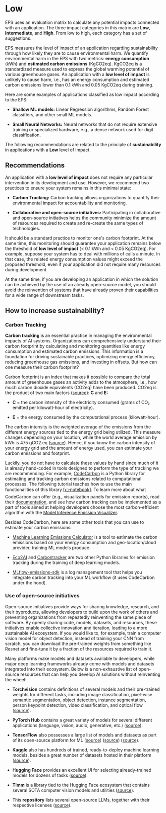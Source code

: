 # Low

EPS uses an evaluation matrix to calculate any potential impacts connected with an application. The three impact categories in this matrix are **Low**, **Intermediate**, and **High**. From low to high, each category has a set of suggestions.

EPS measures the level of impact of an application regarding sustainability through how likely they are to cause environmental harm. We quantify environmental harm in the EPS with two metrics: **energy consumption** (kWh) and **estimated carbon emissions** (KgCO2eq). KgCO2eq is a standardized measure used to express the global warming potential of various greenhouse gases. An application with a **low level of impact** is unlikely to cause harm, i.e., has an energy consumption and estimated carbon emissions lower than 0.1 kWh and 0.05 KgCO2eq during training.

Here are some examples of applications classified as low impact according to the EPS:

- **Shallow ML models:** Linear Regression algorithms, Random Forest classifiers, and other small ML models.

- **Small Neural Networks:** Neural networks that do not require extensive training or specialized hardware, e.g., a dense network used for digit classification.

The following recommendations are related to the principle of **sustainability** in applications with a **Low** level of impact.

## Recommendations

An application with a **low level of impact** does not require any particular intervention in its development and use. However, we recommend two practices to ensure your system remains in this minimal state:

- **Carbon Tracking:** Carbon tracking allows organizations to quantify their environmental impact for accountability and monitoring.

- **Collaborative and open-source initiatives:** Participating in collaborative and open-source initiatives helps the community minimize the amount of resources required to create and re-create the same types of technologies.

It should be a standard practice to monitor one's carbon footprint. At the same time, this monitoring should guarantee your application remains below the threshold of **low level of impact** (<  0.1 kWh and < 0.05 KgCO2eq). For example, suppose your system has to deal with millions of calls a minute. In that case, the related energy consumption values might exceed the proposed threshold, even if your application did not require many resources during development.

At the same time, if you are developing an application in which the solution can be achieved by the use of an already open-source model, you should avoid the reinvention of systems that have already proven their capabilities for a wide range of downstream tasks.

## How to increase sustainability?

### Carbon Tracking

**Carbon tracking** is an essential practice in managing the environmental impacts of AI systems. Organizations can comprehensively understand their carbon footprint by calculating and monitoring quantities like energy consumption and estimated carbon emissions. This information is a foundation for driving sustainable practices, optimizing energy efficiency, reducing greenhouse gas emissions, and investing in offsets. But how can one measure their carbon footprint?

Carbon footprint is an index that makes it possible to compare the total amount of greenhouse gases an activity adds to the atmosphere, i.e., how much carbon dioxide equivalents (CO2eq) have been produced. CO2eq is the product of two main factors ([source](https://arxiv.org/abs/1911.08354)): **C** and **E:**

- **C** = the carbon intensity of the electricity consumed (grams of CO₂ emitted per kilowatt-hour of electricity).

- **E** = the energy consumed by the computational process (kilowatt-hour).

The carbon intensity is the weighted average of the emissions from the different energy sources tied to the energy grid being utilized. This measure changes depending on your location, while the world average emission by kWh is 475 gCO2.eq ([source](https://www.iea.org/reports/global-energy-co2-status-report-2019/emissions)). Hence, if you know the carbon intensity of your energy grid and the amount of energy used, you can estimate your carbon emissions and footprint.

Luckily, you do not have to calculate these values by hand since much of it is already hand-coded in tools designed to perform the type of tracking we are recommending. For example, [CodeCarbon](https://github.com/mlco2/codecarbon) is a Python library for estimating and tracking carbon emissions related to computational processes. The following tutorial teaches how to use the main functionalities of this library [[👉notebook](https://github.com/Nkluge-correa/TeenyTinyCastle/blob/master/ML-Accountability/CO2-Emission-tracking/emission_tracker.ipynb)]. To learn more about what CodeCarbon can offer (e.g., visualization panels for emission reports), read their [documentation](https://mlco2.github.io/codecarbon/), and see how carbon tracking can be implemented as a part of tools aimed at helping developers choose the most carbon-efficient algorithm with the [Model Inference Emission Visualizer](https://tw-yoo.github.io/miev/#/).

Besides CodeCarbon, here are some other tools that you can use to estimate your carbon emissions:

- [Machine Learning Emissions Calculator](https://mlco2.github.io/impact/) is a tool to estimate the carbon emissions based on your energy consumption and geo-location/cloud provider, training ML models produce.

- [Eco2AI](https://github.com/sb-ai-lab/Eco2AI) and [Carbontracker](https://github.com/lfwa/carbontracker?tab=readme-ov-file#carbontracker) are two other Python libraries for emission tracking during the training of deep learning models.

- [MLflow-emissions-sdk](https://github.com/datarootsio/mlflow-emissions-sdk) is a log management tool that helps you integrate carbon tracking into your ML workflow (it uses CodeCarbon under the hood).

### Use of open-source initiatives

Open-source initiatives provide ways for sharing knowledge, research, and their byproducts, allowing developers to build upon the work of others and preventing organizations from repeatedly reinventing the same piece of software. By openly sharing code, models, datasets, and resources, these initiatives enable collective innovation and iteration, leading to a more sustainable AI ecosystem. If you would like to, for example, train a computer vision model for object detection, instead of training your CNN from scratch, you can download the pre-trained weights from something like Resnet and fine-tune it by a fraction of the resources required to train it.

Many platforms make models and datasets available to developers, while major deep learning frameworks already come with models and datasets integrated into their ecosystem. Below is a non-exhaustive list of open-source resources that can help you develop AI solutions without reinventing the wheel:

- **Torchvision** contains definitions of several models and their pre-trained weights for different tasks, including image classification, pixel-wise semantic segmentation, object detection, instance segmentation, person keypoint detection, video classification, and optical flow ([source](https://pytorch.org/vision/stable/models.html#models-and-pre-trained-weights)).

- **PyTorch Hub** contains a great variety of models for several different applications (language, vision, audio, generative, etc.) ([source](https://pytorch.org/hub/)).

- **TensorFlow** also possesses a large list of models and datasets as part of its open-source platform for ML ([source](https://www.tensorflow.org/resources/models-datasets)) ([source](https://github.com/tensorflow/models/tree/master/official#tensorflow-official-models)) ([source](https://www.tensorflow.org/datasets)).

- **Kaggle** also has hundreds of trained, ready-to-deploy machine learning models, besides a great number of datasets hosted in their platform ([source](https://www.kaggle.com/models)).

- **Hugging Face** provides an excellent UI for selecting already-trained models for dozens of tasks ([source](https://huggingface.co/tasks)).

- **Timm** is a library tied to the Hugging Face ecosystem that contains several SOTA computer vision models and utilities ([source](https://github.com/pprp/timm?tab=readme-ov-file#pytorch-image-models)).

- This **repository** lists several open-source LLMs, together with their respective licenses ([source](https://github.com/eugeneyan/open-llms?tab=readme-ov-file#open-llms)).
